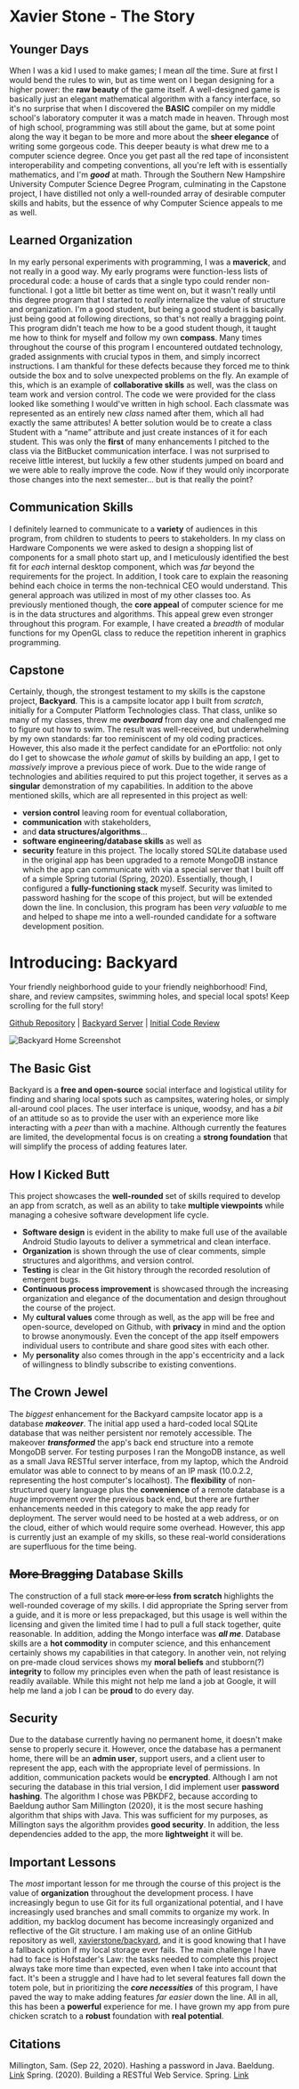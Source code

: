 # Xavier Stone - The Story

## Younger Days
   When I was a kid I used to make games; I mean *all* the time. Sure at first I would bend the rules to win, but as time went on I began designing for a higher power: the **raw beauty** of the game itself. A well-designed game is basically just an elegant mathematical algorithm with a fancy interface, so it's no surprise that when I discovered the **BASIC** compiler on my middle school's laboratory computer it was a match made in heaven. Through most of high school, programming was still about the game, but at some point along the way it began to be more and more about the **sheer elegance** of writing some gorgeous code. This deeper beauty is what drew me to a computer science degree. Once you get past all the red tape of inconsistent interoperability and competing conventions, all you're left with is essentially mathematics, and I'm ***good*** at math. Through the Southern New Hampshire University Computer Science Degree Program, culminating in the Capstone project, I have distilled not only a well-rounded array of desirable computer skills and habits, but the essence of why Computer Science appeals to me as well.

## Learned Organization
In my early personal experiments with programming, I was a **maverick**, and not really in a good way. My early programs were function-less lists of procedural code: a house of cards that a single typo could render non-functional. I got a little bit better as time went on, but it wasn't really until this degree program that I started to *really* internalize the value of structure and organization. I'm a good student, but being a good student is basically just being good at following directions, so that's not really a bragging point. This program didn't teach me how to be a good student though, it taught me how to think for myself and follow my own **compass**. Many times throughout the course of this program I encountered outdated technology, graded assignments with crucial typos in them, and simply incorrect instructions. I am thankful for these defects because they forced me to think outside the box and to solve unexpected problems on the fly. An example of this, which is an example of **collaborative skills** as well, was the class on team work and version control. The code we were provided for the class looked like something I would've written in high school. Each classmate was represented as an entirely new *class* named after them, which all had exactly the same attributes! A better solution would be to create a class Student with a “name” attribute and just create instances of it for each student. This was only the **first** of many enhancements I pitched to the class via the BitBucket communication interface. I was not surprised to receive little interest, but luckily a few other students jumped on board and we were able to really improve the code. Now if they would only incorporate those changes into the next semester... but is that really the point?

## Communication Skills
I definitely learned to communicate to a **variety** of audiences in this program, from children to students to peers to stakeholders. In my class on Hardware Components we were asked to design a shopping list of components for a small photo start up, and I meticulously identified the best fit for *each* internal desktop component, which was *far* beyond the requirements for the project. In addition, I took care to explain the reasoning behind each choice in terms the non-technical CEO would understand. This general approach was utilized in most of my other classes too. As previously mentioned though, the **core appeal** of computer science for me is in the data structures and algorithms. This appeal grew even stronger throughout this program. For example, I have created a *breadth* of modular functions for my OpenGL class to reduce the repetition inherent in graphics programming.

## Capstone
Certainly, though, the strongest testament to my skills is the capstone project, **Backyard**. This is a campsite locator app I built from *scratch*, initially for a Computer Platform Technologies class. That class, unlike so many of my classes, threw me ***overboard*** from day one and challenged me to figure out how to swim. The result was well-received, but underwhelming by my own standards: far too reminiscent of my old coding practices. However, this also made it the perfect candidate for an ePortfolio: not only do I get to showcase the *whole gamut* of skills by building an app, I get to *massively* improve a previous piece of work. Due to the wide range of technologies and abilities required to put this project together, it serves as a **singular** demonstration of my capabilities. In addition to the above mentioned skills, which are all represented in this project as well:
 - **version control** leaving room for eventual collaboration,
 - **communication** with stakeholders,
 - and **data structures/algorithms**...
 - **software engineering/database skills** as well as
 - **security** feature in this project.
The locally stored SQLite database used in the original app has been upgraded to a remote MongoDB instance which the app can communicate with via a special server that I built off of a simple Spring tutorial (Spring, 2020). Essentially, though, I configured a **fully-functioning stack** myself. Security was limited to password hashing for the scope of this project, but will be extended down the line. In conclusion, this program has been *very valuable* to me and helped to shape me into a well-rounded candidate for a software development position.

# Introducing: Backyard
Your friendly neighborhood guide to your friendly neighborhood!
Find, share, and review campsites, swimming holes, and special local spots!
Keep scrolling for the full story!

[Github Repository](https://github.com/xavierstone/backyard)  |  [Backyard Server](https://github.com/xavierstone/backyard_server)  |  [Initial Code Review](https://youtu.be/XGgiA1RYGAk "Code Review on Youtube")

![Backyard Home Screenshot](backyard_screenshot_main.png)

## The Basic Gist
Backyard is a **free and open-source** social interface and logistical utility for finding and sharing local spots such as campsites, watering holes, or simply all-around cool places. The user interface is unique, woodsy, and has a *bit* of an attitude so as to provide the user with an experience more like interacting with a *peer* than with a machine. Although currently the features are limited, the developmental focus is on creating a **strong foundation** that will simplify the process of adding features later.

## How I Kicked Butt
This project showcases the **well-rounded** set of skills required to develop an app from scratch, as well as an ability to take **multiple viewpoints** while managing a cohesive software development life cycle.
 - **Software design** is evident in the ability to make full use of the available Android Studio layouts to deliver a symmetrical and clean interface.
 - **Organization** is shown through the use of clear comments, simple structures and algorithms, and version control.
 - **Testing** is clear in the Git history through the recorded resolution of emergent bugs.
 - **Continuous process improvement** is showcased through the increasing organization and elegance of the documentation and design throughout the course of the project.
 - My **cultural values** come through as well, as the app will be free and open-source, developed on Github, with **privacy** in mind and the option to browse anonymously. Even the concept of the app itself empowers individual users to contribute and share good sites with each other.
 - My **personality** also comes through in the app's eccentricity and a lack of willingness to blindly subscribe to existing conventions.
    
## The Crown Jewel
The *biggest* enhancement for the Backyard campsite locator app is a database ***makeover***. The initial app used a hard-coded local SQLite database that was neither persistent nor remotely accessible. The makeover ***transformed*** the app's back end structure into a remote MongoDB server. For testing purposes I ran the MongoDB instance, as well as a small Java RESTful server interface, from my laptop, which the Android emulator was able to connect to by means of an IP mask (10.0.2.2, representing the host computer's localhost). The **flexibility** of non-structured query language plus the **convenience** of a remote database is a *huge* improvement over the previous back end, but there are further enhancements needed in this category to make the app ready for deployment. The server would need to be hosted at a web address, or on the cloud, either of which would require some overhead. However, this app is currently just an example of my skills, so these real-world considerations are superfluous for the time being.

## ~~More Bragging~~ Database Skills
The construction of a full stack ~~more or less~~ **from scratch** highlights the well-rounded coverage of my skills. I did appropriate the Spring server from a guide, and it is more or less prepackaged, but this usage is well within the licensing and given the limited time I had to pull a full stack together, quite reasonable. In addition, adding the Mongo interface was ***all me***. Database skills are a **hot commodity** in computer science, and this enhancement certainly shows my capabilities in that category. In another vein, not relying on pre-made cloud services shows my **moral beliefs** and stubborn(?) **integrity** to follow my principles even when the path of least resistance is readily available. While this might not help me land a job at Google, it will help me land a job I can be **proud** to do every day.
    
## Security
Due to the database currently having no permanent home, it doesn't make sense to properly secure it. However, once the database has a permanent home, there will be an **admin user**, support users, and a client user to represent the app, each with the appropriate level of permissions. In addition, communication packets would be **encrypted**. Although I am not securing the database in this trial version, I did implement user **password hashing**. The algorithm I chose was PBKDF2, because according to Baeldung author Sam Millington (2020), it is the most secure hashing algorithm that ships with Java. This was sufficient for my purposes, as Millington says the algorithm provides **good security**. In addition, the less dependencies added to the app, the more **lightweight** it will be.
    
## Important Lessons
The *most* important lesson for me through the course of this project is the value of **organization** throughout the development process. I have increasingly begun to use Git for its full organizational potential, and I have increasingly used branches and small commits to organize my work. In addition, my backlog document has become increasingly organized and reflective of the Git structure. I am making use of an online GitHub repository as well, [xavierstone/backyard](https://github.com/xavierstone/backyard), and it is good knowing that I have a fallback option if my local storage ever fails. The main challenge I have had to face is Hofstader's Law: the tasks needed to complete this project always take more time than expected, even when I take into account that fact. It's been a struggle and I have had to let several features fall down the totem pole, but in prioritizing the ***core necessities*** of this program, I have paved the way to make adding features *far easier* down the line. All in all, this has been a **powerful** experience for me. I have grown my app from pure chicken scratch to a **robust** foundation with **real potential**.

## Citations
Millington, Sam. (Sep 22, 2020). Hashing a password in Java. Baeldung. [Link](https://www.baeldung.com/java-password-hashing)
Spring. (2020). Building a RESTful Web Service. Spring. [Link](https://spring.io/guides/gs/rest-service)
